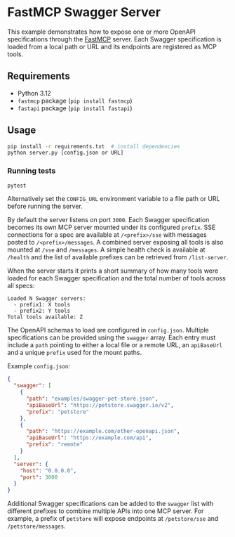 # FastMCP Swagger Server

This example demonstrates how to expose one or more OpenAPI specifications through the [FastMCP](https://pypi.org/project/fastmcp/) server. Each Swagger specification is loaded from a local path or URL and its endpoints are registered as MCP tools.

## Requirements

- Python 3.12
- `fastmcp` package (`pip install fastmcp`)
- `fastapi` package (`pip install fastapi`)

## Usage

```bash
pip install -r requirements.txt  # install dependencies
python server.py [config.json or URL]
```

### Running tests

```bash
pytest
```

Alternatively set the `CONFIG_URL` environment variable to a file path or URL
before running the server.

By default the server listens on port `3000`. Each Swagger specification becomes its own MCP server mounted under its configured `prefix`. SSE connections for a spec are available at `/<prefix>/sse` with messages posted to `/<prefix>/messages`. A combined server exposing all tools is also mounted at `/sse` and `/messages`. A simple health check is available at `/health` and the list of available prefixes can be retrieved from `/list-server`.

When the server starts it prints a short summary of how many tools were loaded for each Swagger specification and the total number of tools across all specs:

```
Loaded N Swagger servers:
  - prefix1: X tools
  - prefix2: Y tools
Total tools available: Z
```

The OpenAPI schemas to load are configured in `config.json`. Multiple specifications can be provided using the `swagger` array. Each entry must include a `path` pointing to either a local file or a remote URL, an `apiBaseUrl` and a unique `prefix` used for the mount paths.

Example `config.json`:

```json
{
  "swagger": [
    {
      "path": "examples/swagger-pet-store.json",
      "apiBaseUrl": "https://petstore.swagger.io/v2",
      "prefix": "petstore"
    },
    {
      "path": "https://example.com/other-openapi.json",
      "apiBaseUrl": "https://example.com/api",
      "prefix": "remote"
    }
  ],
  "server": {
    "host": "0.0.0.0",
    "port": 3000
  }
}
```

Additional Swagger specifications can be added to the `swagger` list with different prefixes to combine multiple APIs into one MCP server. For example, a prefix of `petstore` will expose endpoints at `/petstore/sse` and `/petstore/messages`.
